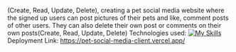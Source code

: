 (Create, Read,
Update, Delete), creating a pet social media website where the signed up users can post pictures
of their pets and like, comment posts of other users. They can also delete their own post or
comments on their own posts(Create, Read, Update, Delete)
Technologies used: [![My Skills](https://skillicons.dev/icons?i=ts,html,css,github,react,js,vite,mongodb,nodejs,vscode,figma)](https://skillicons.dev) <br>
Deployment Link: https://pet-social-media-client.vercel.app/
